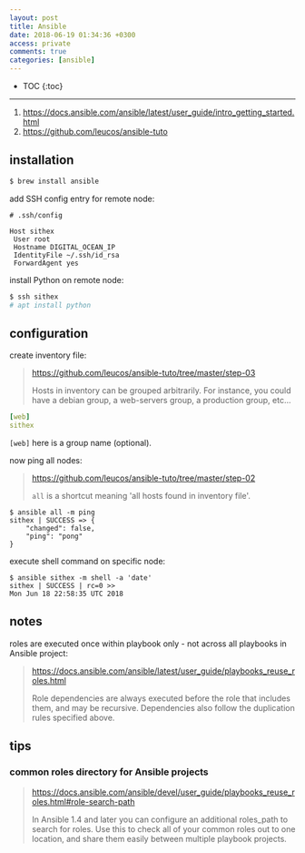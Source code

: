```yaml
---
layout: post
title: Ansible
date: 2018-06-19 01:34:36 +0300
access: private
comments: true
categories: [ansible]
---
```


<!-- more -->

* TOC
{:toc}
<hr>

1. <https://docs.ansible.com/ansible/latest/user_guide/intro_getting_started.html>
2. <https://github.com/leucos/ansible-tuto>

installation
------------

```sh
$ brew install ansible
```

add SSH config entry for remote node:

```sshconfig
# .ssh/config

Host sithex
 User root
 Hostname DIGITAL_OCEAN_IP
 IdentityFile ~/.ssh/id_rsa
 ForwardAgent yes
```

install Python on remote node:

```sh
$ ssh sithex
# apt install python
```

configuration
-------------

create inventory file:

> <https://github.com/leucos/ansible-tuto/tree/master/step-03>
>
> Hosts in inventory can be grouped arbitrarily. For instance, you could
> have a debian group, a web-servers group, a production group, etc...

```yaml
[web]
sithex
```

`[web]` here is a group name (optional).

now ping all nodes:

> <https://github.com/leucos/ansible-tuto/tree/master/step-02>
>
> `all` is a shortcut meaning 'all hosts found in inventory file'.

```
$ ansible all -m ping
sithex | SUCCESS => {
    "changed": false,
    "ping": "pong"
}
```

execute shell command on specific node:

```
$ ansible sithex -m shell -a 'date'
sithex | SUCCESS | rc=0 >>
Mon Jun 18 22:58:35 UTC 2018
```

notes
-----

roles are executed once within playbook only - not across all playbooks
in Ansible project:

> <https://docs.ansible.com/ansible/latest/user_guide/playbooks_reuse_roles.html>
>
> Role dependencies are always executed before the role that includes them, and
> may be recursive. Dependencies also follow the duplication rules specified above.

tips
----

### common roles directory for Ansible projects

> <https://docs.ansible.com/ansible/devel/user_guide/playbooks_reuse_roles.html#role-search-path>
>
> In Ansible 1.4 and later you can configure an additional roles_path to
> search for roles. Use this to check all of your common roles out to one
> location, and share them easily between multiple playbook projects.
